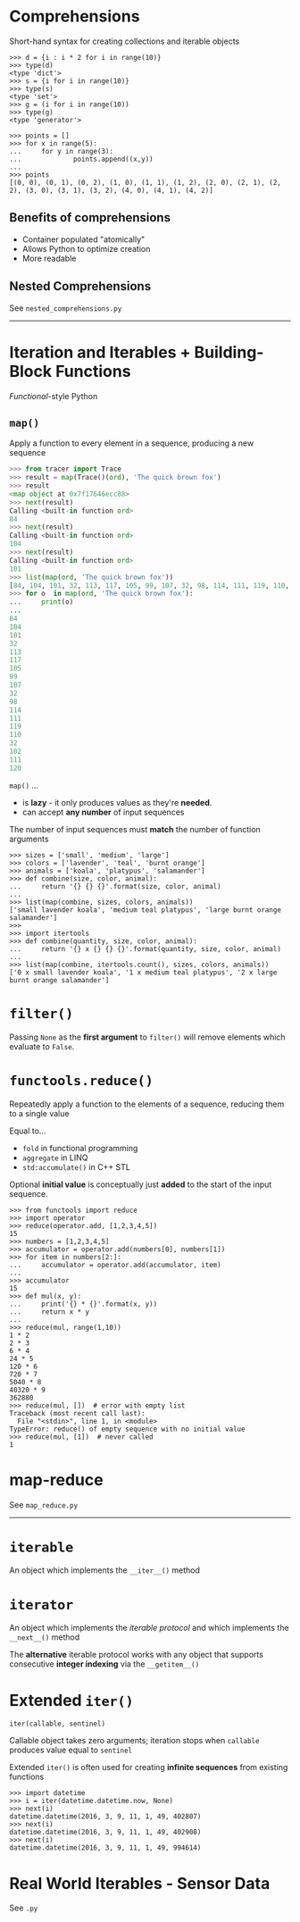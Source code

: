 # Comprehensions

Short-hand syntax for creating collections and iterable objects

```
>>> d = {i : i * 2 for i in range(10)}
>>> type(d)
<type 'dict'>
>>> s = {i for i in range(10)}
>>> type(s)
<type 'set'>
>>> g = (i for i in range(10))
>>> type(g)
<type 'generator'>
```

```
>>> points = []
>>> for x in range(5):
...     for y in range(3):
...             points.append((x,y))
... 
>>> points
[(0, 0), (0, 1), (0, 2), (1, 0), (1, 1), (1, 2), (2, 0), (2, 1), (2, 2), (3, 0), (3, 1), (3, 2), (4, 0), (4, 1), (4, 2)]
```

## Benefits of comprehensions

- Container populated "atomically"
- Allows Python to optimize creation
- More readable


## Nested Comprehensions

See `nested_comprehensions.py`


---


# Iteration and Iterables + Building-Block Functions

*Functional*-style Python


## `map()`

Apply a function to every element in a sequence, producing a new sequence

```python
>>> from tracer import Trace
>>> result = map(Trace()(ord), 'The quick brown fox')
>>> result
<map object at 0x7f17646ecc88>
>>> next(result)
Calling <built-in function ord>
84
>>> next(result)
Calling <built-in function ord>
104
>>> next(result)
Calling <built-in function ord>
101
>>> list(map(ord, 'The quick brown fox'))
[84, 104, 101, 32, 113, 117, 105, 99, 107, 32, 98, 114, 111, 119, 110, 32, 102, 111, 120]
>>> for o  in map(ord, 'The quick brown fox'):
...     print(o)
... 
84
104
101
32
113
117
105
99
107
32
98
114
111
119
110
32
102
111
120
```

`map()` ...

- is **lazy** - it only produces values as they're **needed**.
- can accept **any number** of input sequences

The number of input sequences must **match** the number of function arguments

```
>>> sizes = ['small', 'medium', 'large']
>>> colors = ['lavender', 'teal', 'burnt orange']
>>> animals = ['koala', 'platypus', 'salamander']
>>> def combine(size, color, animal):
...     return '{} {} {}'.format(size, color, animal)
... 
>>> list(map(combine, sizes, colors, animals))
['small lavender koala', 'medium teal platypus', 'large burnt orange salamander']
>>> 
>>> import itertools
>>> def combine(quantity, size, color, animal):
...     return '{} x {} {} {}'.format(quantity, size, color, animal)
... 
>>> list(map(combine, itertools.count(), sizes, colors, animals))
['0 x small lavender koala', '1 x medium teal platypus', '2 x large burnt orange salamander']
```


# `filter()`

Passing `None` as the **first argument** to `filter()` will remove elements which evaluate to `False`.


# `functools.reduce()`

Repeatedly apply a function to the elements of a sequence, reducing them to a single value

Equal to...

- `fold` in functional programming
- `aggregate` in LINQ
- `std:accumulate()` in C++ STL

Optional **initial value** is conceptually just **added** to the start of the input sequence.

```
>>> from functools import reduce
>>> import operator
>>> reduce(operator.add, [1,2,3,4,5])
15
>>> numbers = [1,2,3,4,5]
>>> accumulator = operator.add(numbers[0], numbers[1])
>>> for item in numbers[2:]:
...     accumulator = operator.add(accumulator, item)
... 
>>> accumulator
15
>>> def mul(x, y):
...     print('{} * {}'.format(x, y))
...     return x * y
... 
>>> reduce(mul, range(1,10))
1 * 2
2 * 3
6 * 4
24 * 5
120 * 6
720 * 7
5040 * 8
40320 * 9
362880
>>> reduce(mul, [])  # error with empty list
Traceback (most recent call last):
  File "<stdin>", line 1, in <module>
TypeError: reduce() of empty sequence with no initial value
>>> reduce(mul, [1])  # never called
1
```


# map-reduce

See `map_reduce.py`


---


# `iterable`

An object which implements the `__iter__()` method


# `iterator`

An object which implements the *iterable protocol* and which implements the `__next__()` method

The **alternative** iterable protocol works with any object that supports consecutive **integer indexing** via the `__getitem__()`


# Extended `iter()`

`iter(callable, sentinel)`

Callable object takes zero arguments; iteration stops when `callable` produces value equal to `sentinel`

Extended `iter()` is often used for creating **infinite sequences** from existing functions

```
>>> import datetime
>>> i = iter(datetime.datetime.now, None)
>>> next(i)
datetime.datetime(2016, 3, 9, 11, 1, 49, 402807)
>>> next(i)
datetime.datetime(2016, 3, 9, 11, 1, 49, 402908)
>>> next(i)
datetime.datetime(2016, 3, 9, 11, 1, 49, 994614)
```

# Real World Iterables - Sensor Data

See `.py`
